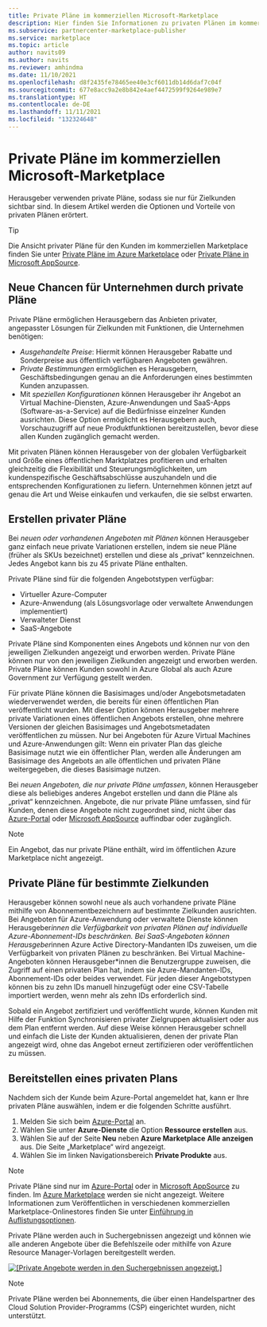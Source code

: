 ```yaml
---
title: Private Pläne im kommerziellen Microsoft-Marketplace
description: Hier finden Sie Informationen zu privaten Plänen im kommerziellen Microsoft-Marketplace für Herausgeber von Apps und Diensten (Azure Marketplace).
ms.subservice: partnercenter-marketplace-publisher
ms.service: marketplace
ms.topic: article
author: navits09
ms.author: navits
ms.reviewer: amhindma
ms.date: 11/10/2021
ms.openlocfilehash: d8f2435fe78465ee40e3cf6011db14d6daf7c04f
ms.sourcegitcommit: 677e8acc9a2e8b842e4aef4472599f9264e989e7
ms.translationtype: HT
ms.contentlocale: de-DE
ms.lasthandoff: 11/11/2021
ms.locfileid: "132324648"
---
```

# <a name="private-plans-in-the-microsoft-commercial-marketplace"></a>Private Pläne im kommerziellen Microsoft-Marketplace

Herausgeber verwenden private Pläne, sodass sie nur für Zielkunden sichtbar sind. In diesem Artikel werden die Optionen und Vorteile von privaten Plänen erörtert.

> [!TIP]
> Die Ansicht privater Pläne für den Kunden im kommerziellen Marketplace finden Sie unter [Private Pläne im Azure Marketplace](/marketplace/private-plans) oder [Private Pläne in Microsoft AppSource](/marketplace/appsource-private-plans).

## <a name="unlock-enterprise-deals-with-private-plans"></a>Neue Chancen für Unternehmen durch private Pläne

Private Pläne ermöglichen Herausgebern das Anbieten privater, angepasster Lösungen für Zielkunden mit Funktionen, die Unternehmen benötigen:

- *Ausgehandelte Preise*: Hiermit können Herausgeber Rabatte und Sonderpreise aus öffentlich verfügbaren Angeboten gewähren.
- *Private Bestimmungen* ermöglichen es Herausgebern, Geschäftsbedingungen genau an die Anforderungen eines bestimmten Kunden anzupassen.
- Mit *speziellen Konfigurationen* können Herausgeber ihr Angebot an Virtual Machine-Diensten, Azure-Anwendungen und SaaS-Apps (Software-as-a-Service) auf die Bedürfnisse einzelner Kunden ausrichten. Diese Option ermöglicht es Herausgebern auch, Vorschauzugriff auf neue Produktfunktionen bereitzustellen, bevor diese allen Kunden zugänglich gemacht werden.

Mit privaten Plänen können Herausgeber von der globalen Verfügbarkeit und Größe eines öffentlichen Marktplatzes profitieren und erhalten gleichzeitig die Flexibilität und Steuerungsmöglichkeiten, um kundenspezifische Geschäftsabschlüsse auszuhandeln und die entsprechenden Konfigurationen zu liefern. Unternehmen können jetzt auf genau die Art und Weise einkaufen und verkaufen, die sie selbst erwarten.

## <a name="create-private-plans"></a>Erstellen privater Pläne

Bei *neuen oder vorhandenen Angeboten mit Plänen* können Herausgeber ganz einfach neue private Variationen erstellen, indem sie neue Pläne (früher als SKUs bezeichnet) erstellen und diese als „privat“ kennzeichnen. Jedes Angebot kann bis zu 45 private Pläne enthalten.

<!--- [Private SKUs]() --->

Private Pläne sind für die folgenden Angebotstypen verfügbar:

- Virtueller Azure-Computer
- Azure-Anwendung (als Lösungsvorlage oder verwaltete Anwendungen implementiert)
- Verwalteter Dienst
- SaaS-Angebote

Private Pläne sind Komponenten eines Angebots und können nur von den jeweiligen Zielkunden angezeigt und erworben werden. Private Pläne können nur von den jeweiligen Zielkunden angezeigt und erworben werden. Private Pläne können Kunden sowohl in Azure Global als auch Azure Government zur Verfügung gestellt werden.

Für private Pläne können die Basisimages und/oder Angebotsmetadaten wiederverwendet werden, die bereits für einen öffentlichen Plan veröffentlicht wurden. Mit dieser Option können Herausgeber mehrere private Variationen eines öffentlichen Angebots erstellen, ohne mehrere Versionen der gleichen Basisimages und Angebotsmetadaten veröffentlichen zu müssen. Nur bei Angeboten für Azure Virtual Machines und Azure-Anwendungen gilt: Wenn ein privater Plan das gleiche Basisimage nutzt wie ein öffentlicher Plan, werden alle Änderungen am Basisimage des Angebots an alle öffentlichen und privaten Pläne weitergegeben, die dieses Basisimage nutzen.

Bei *neuen Angeboten, die nur private Pläne umfassen*, können Herausgeber diese als beliebiges anderes Angebot erstellen und dann die Pläne als „privat“ kennzeichnen. Angebote, die nur private Pläne umfassen, sind für Kunden, denen diese Angebote nicht zugeordnet sind, nicht über das [Azure-Portal](https://azure.microsoft.com/features/azure-portal/) oder [Microsoft AppSource](https://appsource.microsoft.com/) auffindbar oder zugänglich.

>[!NOTE]
>Ein Angebot, das nur private Pläne enthält, wird im öffentlichen Azure Marketplace nicht angezeigt.

## <a name="target-customers-with-private-plans"></a>Private Pläne für bestimmte Zielkunden

Herausgeber können sowohl neue als auch vorhandene private Pläne mithilfe von Abonnementbezeichnern auf bestimmte Zielkunden ausrichten. Bei Angeboten für Azure-Anwendung oder verwaltete Dienste können Herausgeber*innen die Verfügbarkeit von privaten Plänen auf individuelle Azure-Abonnement-IDs beschränken. Bei SaaS-Angeboten können Herausgeber*innen Azure Active Directory-Mandanten IDs zuweisen, um die Verfügbarkeit von privaten Plänen zu beschränken. Bei Virtual Machine-Angeboten können Herausgeber*innen die Benutzergruppe zuweisen, die Zugriff auf einen privaten Plan hat, indem sie Azure-Mandanten-IDs, Abonnement-IDs oder beides verwendet. Für jeden dieser Angebotstypen können bis zu zehn IDs manuell hinzugefügt oder eine CSV-Tabelle importiert werden, wenn mehr als zehn IDs erforderlich sind.

Sobald ein Angebot zertifiziert und veröffentlicht wurde, können Kunden mit Hilfe der Funktion Synchronisieren privater Zielgruppen aktualisiert oder aus dem Plan entfernt werden. Auf diese Weise können Herausgeber schnell und einfach die Liste der Kunden aktualisieren, denen der private Plan angezeigt wird, ohne das Angebot erneut zertifizieren oder veröffentlichen zu müssen.

## <a name="deploying-a-private-plan"></a>Bereitstellen eines privaten Plans

Nachdem sich der Kunde beim Azure-Portal angemeldet hat, kann er Ihre privaten Pläne auswählen, indem er die folgenden Schritte ausführt.

1. Melden Sie sich beim [Azure-Portal](https://ms.portal.azure.com/) an.
1. Wählen Sie unter **Azure-Dienste** die Option **Ressource erstellen** aus.
1. Wählen Sie auf der Seite **Neu** neben **Azure Marketplace** **Alle anzeigen** aus. Die Seite „Marketplace“ wird angezeigt.
1. Wählen Sie im linken Navigationsbereich **Private Produkte** aus.

> [!NOTE]
> Private Pläne sind nur im [Azure-Portal](https://azure.microsoft.com/features/azure-portal/) oder in [Microsoft AppSource](https://appsource.microsoft.com/) zu finden. Im [Azure Marketplace](https://azuremarketplace.microsoft.com) werden sie nicht angezeigt. Weitere Informationen zum Veröffentlichen in verschiedenen kommerziellen Marketplace-Onlinestores finden Sie unter [Einführung in Auflistungsoptionen](./determine-your-listing-type.md).

Private Pläne werden auch in Suchergebnissen angezeigt und können wie alle anderen Angebote über die Befehlszeile oder mithilfe von Azure Resource Manager-Vorlagen bereitgestellt werden.

[![[Private Angebote werden in den Suchergebnissen angezeigt.]](media/marketplace-publishers-guide/private-product.png)](media/marketplace-publishers-guide/private-product.png#lightbox)

>[!Note]
>Private Pläne werden bei Abonnements, die über einen Handelspartner des Cloud Solution Provider-Programms (CSP) eingerichtet wurden, nicht unterstützt.

<!---
## Next steps

To start using private offers, follow the steps in the [Private SKUs and Plans]() guide.
--->
